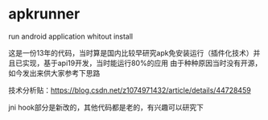 # apkrunner
run android application whitout install 


这是一份13年的代码，当时算是国内比较早研究apk免安装运行（插件化技术）并且已实现，基于api19开发，当时能运行80%的应用 
由于种种原因当时没有开源，如今发出来供大家参考下思路

技术分析贴：https://blog.csdn.net/z1074971432/article/details/44728459

jni hook部分是新改的，其他代码都是老的，有兴趣可以研究下 

